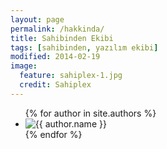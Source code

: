 ```yaml
---
layout: page
permalink: /hakkinda/
title: Sahibinden Ekibi
tags: [sahibinden, yazılım ekibi]
modified: 2014-02-19
image:
  feature: sahiplex-1.jpg
  credit: Sahiplex
---
```


<ul>
{% for author in site.authors %}
    <li><img src="/images/avatars/{{ author.avatar }}" alt="{{ author.name }}"></li>
{% endfor %}
</ul>